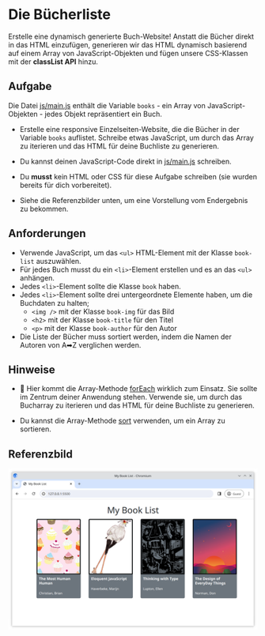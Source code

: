 # Die Bücherliste

Erstelle eine dynamisch generierte Buch-Website! Anstatt die Bücher direkt in das HTML einzufügen, generieren wir das HTML dynamisch basierend auf einem Array von JavaScript-Objekten und fügen unsere CSS-Klassen mit der **classList API** hinzu.

## Aufgabe

Die Datei [js/main.js](js/main.js) enthält die Variable `books` - ein Array von JavaScript-Objekten - jedes Objekt repräsentiert ein Buch.

- Erstelle eine responsive Einzelseiten-Website, die die Bücher in der Variable `books` auflistet. Schreibe etwas JavaScript, um durch das Array zu iterieren und das HTML für deine Buchliste zu generieren.

- Du kannst deinen JavaScript-Code direkt in [js/main.js](js/main.js) schreiben.

- Du **musst** kein HTML oder CSS für diese Aufgabe schreiben (sie wurden bereits für dich vorbereitet).

- Siehe die Referenzbilder unten, um eine Vorstellung vom Endergebnis zu bekommen.

## Anforderungen

- Verwende JavaScript, um das `<ul>` HTML-Element mit der Klasse `book-list` auszuwählen.
- Für jedes Buch musst du ein `<li>`-Element erstellen und es an das `<ul>` anhängen.
- Jedes `<li>`-Element sollte die Klasse `book` haben.
- Jedes `<li>`-Element sollte drei untergeordnete Elemente haben, um die Buchdaten zu halten;
  - `<img />` mit der Klasse `book-img` für das Bild
  - `<h2>` mit der Klasse `book-title` für den Titel
  - `<p>` mit der Klasse `book-author` für den Autor
- Die Liste der Bücher muss sortiert werden, indem die Namen der Autoren von A➡Z verglichen werden.

## Hinweise

- 💫 Hier kommt die Array-Methode [forEach](https://developer.mozilla.org/en-US/docs/Web/JavaScript/Reference/Global_Objects/Array/forEach) wirklich zum Einsatz. Sie sollte im Zentrum deiner Anwendung stehen. Verwende sie, um durch das Bucharray zu iterieren und das HTML für deine Buchliste zu generieren.

- Du kannst die Array-Methode [sort](https://developer.mozilla.org/en-US/docs/Web/JavaScript/Reference/Global_Objects/Array/sort) verwenden, um ein Array zu sortieren.

## Referenzbild

![Referenz](./reference.png)
